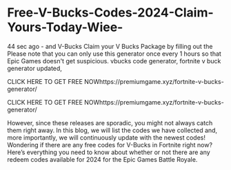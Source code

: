 # Free-V-Bucks-Codes-2024-Claim-Yours-Today-Wiee-
44 sec ago - and V-Bucks Claim your V Bucks Package by filling out the Please note that you can only use this generator once every 1 hours so that Epic Games doesn't get suspicious. vbucks code generator, fortnite v buck generator updated,

CLICK HERE TO GET FREE NOWhttps://premiumgame.xyz/fortnite-v-bucks-generator/

CLICK HERE TO GET FREE NOWhttps://premiumgame.xyz/fortnite-v-bucks-generator/
 
However, since these releases are sporadic, you might not always catch them right away. In this blog, we will list the codes we have collected and, more importantly, we will continuously update with the newest codes! Wondering if there are any free codes for V-Bucks in Fortnite right now? Here’s everything you need to know about whether or not there are any redeem codes available for 2024 for the Epic Games Battle Royale.
